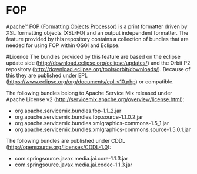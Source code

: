 # FOP
[Apache™ FOP (Formatting Objects Processor)](http://xmlgraphics.apache.org/fop/) is a print formatter driven by XSL formatting objects (XSL-FO) and an output independent formatter. The feature provided by this repository contains a collection of bundles that are needed for using FOP within OSGi and Eclipse.

#Licence
The bundles provided by this feature are based on the eclipse update side (http://download.eclipse.org/eclipse/updates/) and the Orbit P2 repository (http://download.eclipse.org/tools/orbit/downloads/). Because of this they are published under EPL (https://www.eclipse.org/org/documents/epl-v10.php) or compatible.

The following bundles belong to Apache Service Mix released under Apache License v2 (http://servicemix.apache.org/overview/license.html):

* org.apache.servicemix.bundles.fop-1.1_2.jar
* org.apache.servicemix.bundles.fop.source-1.1.0.2.jar
* org.apache.servicemix.bundles.xmlgraphics-commons-1.5_1.jar
* org.apache.servicemix.bundles.xmlgraphics-commons.source-1.5.0.1.jar

The following bundles are published under CDDL (http://opensource.org/licenses/CDDL-1.0):

* com.springsource.javax.media.jai.core-1.1.3.jar
* com.springsource.javax.media.jai.codec-1.1.3.jar

